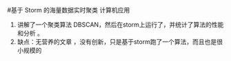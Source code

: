 #基于 Storm 的海量数据实时聚类  计算机应用
1. 讲解了一个聚类算法 DBSCAN，然后在storm上运行了，并统计了算法的性能和分析 。
2. 缺点：无营养的文章 ，没有创新，只是基于storm跑了一个算法，而且也是很小规模的
